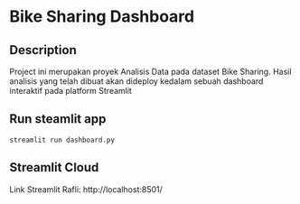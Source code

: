 # Bike Sharing Dashboard

## Description

Project ini merupakan proyek Analisis Data pada dataset Bike Sharing. Hasil analisis yang telah dibuat akan dideploy kedalam sebuah dashboard interaktif pada platform Streamlit

## Run steamlit app
```
streamlit run dashboard.py
```

## Streamlit Cloud 
Link Streamlit Rafli: http://localhost:8501/
